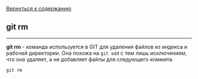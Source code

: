 [Вернуться к содержанию](./readme.md)

## git rm

---

**git rm** - команда используется в GIT для удаления файлов из индекса и рабочей директории. Она похожа на `git add` с тем лишь исключением, что она удаляет, а не добавляет файлы для следующего коммита.

~~~
git rm
~~~